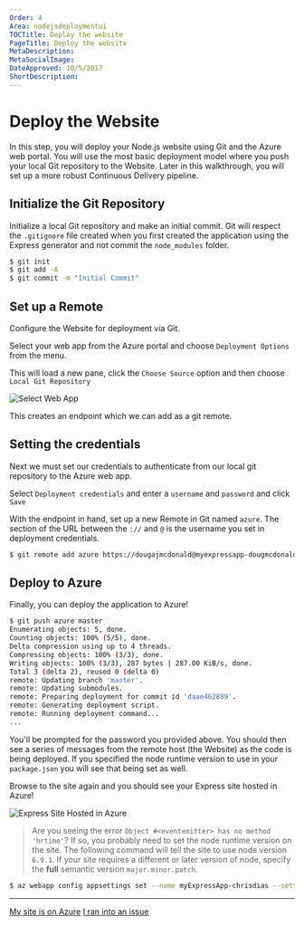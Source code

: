```yaml
---
Order: 4
Area: nodejsdeploymentui
TOCTitle: Deploy the website
PageTitle: Deploy the website
MetaDescription:
MetaSocialImage:
DateApproved: 10/5/2017
ShortDescription:
---
```

# Deploy the Website

In this step, you will deploy your Node.js website using Git and the Azure web portal. You will use the most basic deployment model where you push your local Git repository to the Website. Later in this walkthrough, you will set up a more robust Continuous Delivery pipeline.

## Initialize the Git Repository

Initialize a local Git repository and make an initial commit. Git will respect the `.gitignore` file created when you first created the application using the Express generator and not commit the `node_modules` folder.

```bash
$ git init
$ git add -A
$ git commit -m "Initial Commit"
```

## Set up a Remote

Configure the Website for deployment via Git.

Select your web app from the Azure portal and choose `Deployment Options` from the menu.

This will load a new pane, click the `Choose Source` option and then choose `Local Git Repository`

![Select Web App](images/nodejs-deployment-ui/localgitrepo.png)

This creates an endpoint which we can add as a git remote.

## Setting the credentials

Next we must set our credentials to authenticate from our local git repository to the Azure web app.

Select `Deployment credentials` and enter a `username` and `password` and click `Save`

With the endpoint in hand, set up a new Remote in Git named `azure`. The section of the URL between the `://` and `@` is the username you set in deployment credentials.

```bash
$ git remote add azure https://dougajmcdonald@myexpressapp-dougmcdonald.scm.azurewebsites.net/myExpressApp-dougmcdonald.git
```

## Deploy to Azure

Finally, you can deploy the application to Azure!

```bash
$ git push azure master
Enumerating objects: 5, done.
Counting objects: 100% (5/5), done.
Delta compression using up to 4 threads.
Compressing objects: 100% (3/3), done.
Writing objects: 100% (3/3), 287 bytes | 287.00 KiB/s, done.
Total 3 (delta 2), reused 0 (delta 0)
remote: Updating branch 'master'.
remote: Updating submodules.
remote: Preparing deployment for commit id 'daae462889'.
remote: Generating deployment script.
remote: Running deployment command...
...
```

You'll be prompted for the password you provided above. You should then see a series of messages from the remote host (the Website) as the code is being deployed. If you specified the node runtime version to use in your `package.json` you will see that being set as well.

Browse to the site again and you should see your Express site hosted in Azure!

![Express Site Hosted in Azure](images/nodejs-deployment/expressinazure.png)

> Are you seeing the error `Object #<eventemitter> has no method 'hrtime'`? If so, you probably need to set the node runtime version on the site. The following command will tell the site to use node version `6.9.1`. If your site requires a different or later version of node, specify the **full** semantic version `major.minor.patch`.

```bash
$ az webapp config appsettings set --name myExpressApp-chrisdias --settings WEBSITE_NODE_DEFAULT_VERSION=6.9.1
```

----

<a class="tutorial-next-btn" href="/tutorials/nodejs-deployment/tailing-logs">My site is on Azure</a> <a class="tutorial-feedback-btn" onclick="reportIssue('node-deployment', 'deploy-website')" href="javascript:void(0)">I ran into an issue</a>